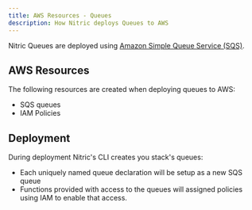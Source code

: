 ```yaml
---
title: AWS Resources - Queues
description: How Nitric deploys Queues to AWS
---
```


Nitric Queues are deployed using [Amazon Simple Queue Service (SQS)](https://aws.amazon.com/sqs/).

## AWS Resources

The following resources are created when deploying queues to AWS:

- SQS queues
- IAM Policies

## Deployment

During deployment Nitric's CLI creates you stack's queues:

- Each uniquely named queue declaration will be setup as a new SQS queue
- Functions provided with access to the queues will assigned policies using IAM to enable that access.
